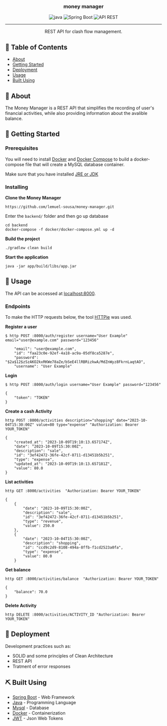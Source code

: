 <h3 align="center">money manager</h3>

<div align="center">
 <p align="center">
 <img src="https://img.shields.io/static/v1?label=Lang&message=Java&color=8257E5&labelColor=000000" alt="java" />
 <img src="https://img.shields.io/static/v1?label=Framework&message=SpringBoot&color=8257E5&labelColor=000000" alt="Spring Boot" />
 <img src="https://img.shields.io/static/v1?label=&message=REST API&color=8257E5&labelColor=000000" alt="API REST" />
</p>
</div>

---

<p align="center"> REST API for clash flow management.
    <br> 
</p>

## 📝 Table of Contents
- [About](#about)
- [Getting Started](#getting_started)
- [Deployment](#deployment)
- [Usage](#usage)
- [Built Using](#built_using)

## 🧐 About <a name = "about"></a>
The Money Manager is a REST API that simplifies the recording of user's
financial activities, while also providing information about the 
avalible balance.

## 🏁 Getting Started <a name = "getting_started"></a>

### Prerequisites
You will need to install [Docker](https://docs.docker.com/get-docker/) and [Docker Compose](https://docs.docker.com/compose/install/)
to build a docker-compose file that will create a MySQL database container.

Make sure that you have installed [JRE or JDK](https://www.oracle.com/java/technologies/downloads/)



### Installing
**Clone the Money Manager**
```
https://github.com/lemuel-sousa/money-manager.git
```
Enter the ```backend/``` folder and then go up database
```
cd backend
docker-compose -f docker/docker-compose.yml up -d
```
**Build the project**
```
./gradlew clean build
```
**Start the application**
```
java -jar app/build/libs/app.jar
```

## 🎈 Usage <a name="usage"></a>
The API can be accessed at [localhost:8000](http://localhost:8000/).

### Endpoints
To make the HTTP requests below, the tool [HTTPie](https://httpie.io/cli) was used.

**Register a user**
```
$ http POST :8000/auth/register username="User Example" email="user@example.com" password="123456"

    "email": "user@example.com",
    "id": "faa23c0e-92ef-4a18-ac9a-05df8ca5287e",
    "password": "$2a$12$zSzAKO2kxRKWe78aZe/bSeE4llRBRizkwA/MdZnWyz8FkrnLaqtAO",
    "username": "User Example"
```

**Login**
```
$ http POST :8000/auth/login username="User Example" password="123456"

{
    "token": "TOKEN"
}
```
**Create a cash Activity**


```
http POST :8000/activities description="shopping" date="2023-10-04T15:30:00Z" value=80 type="expense" "Authorization: Bearer YOUR_TOKEN"

{
    "created_at": "2023-10-09T19:10:13.657174Z",
    "date": "2023-10-09T15:30:00Z",
    "description": "sale",
    "id": "3ef42472-36fe-42cf-8711-d13451b5b251",
    "type": "expense",
    "updated_at": "2023-10-09T19:10:13.657181Z",
    "value": 80.0
}

```

**List activities**

```
http GET :8000/activities  "Authorization: Bearer YOUR_TOKEN"

{
    {
        "date": "2023-10-09T15:30:00Z",
        "description": "sale",
        "id": "3ef42472-36fe-42cf-8711-d13451b5b251",
        "type": "revenue",
        "value": 250.0
    },
    {
        "date": "2023-10-04T15:30:00Z",
        "description": "shopping",
        "id": "ccd9c2d9-8108-494a-8ffb-f1cd2523a0fa",
        "type": "expense",
        "value": 80.0
    }
```

**Get balance**

```
http GET :8000/activities/balance  "Authorization: Bearer YOUR_TOKEN"

{
    "balance": 70.0
}
```

**Delete Activity**

```
http DELETE :8000/activities/ACTIVITY_ID "Authorization: Bearer YOUR_TOKEN"
```


## 🚀 Deployment <a name = "deployment"></a>
Development practices such as:
* SOLID and some principles of Clean Architecture
* REST API
* Tratment of error responses

## ⛏️ Built Using <a name = "built_using"></a>
- [Spring Boot](https://spring.io) - Web Framework
- [Java](https://www.java.com) - Programming Language
- [Mysql](https://www.mysql.com) - Database
- [Docker](https://docs.docker.com/get-started/) - Containerization
- [JWT](https://jwt.io) - Json Web Tokens



